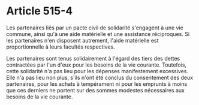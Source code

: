 # Article 515-4

<p>Les partenaires liés par un pacte civil de solidarité s'engagent à une vie commune, ainsi qu'à une aide matérielle et une assistance réciproques. Si les partenaires n'en disposent autrement, l'aide matérielle est proportionnelle à leurs facultés respectives.</p><p>Les partenaires sont tenus solidairement à l'égard des tiers des dettes contractées par l'un d'eux pour les besoins de la vie courante. Toutefois, cette solidarité n'a pas lieu pour les dépenses manifestement excessives. Elle n'a pas lieu non plus, s'ils n'ont été conclus du consentement des deux partenaires, pour les achats à tempérament ni pour les emprunts à moins que ces derniers ne portent sur des sommes modestes nécessaires aux besoins de la vie courante.</p>